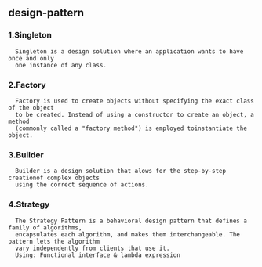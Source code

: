 ## design-pattern
### 1.Singleton
      Singleton is a design solution where an application wants to have once and only
      one instance of any class.
### 2.Factory 
      Factory is used to create objects without specifying the exact class of the object
      to be created. Instead of using a constructor to create an object, a method 
      (commonly called a "factory method") is employed toinstantiate the object.
### 3.Builder
      Builder is a design solution that alows for the step-by-step creationof complex objects
      using the correct sequence of actions.
### 4.Strategy
      The Strategy Pattern is a behavioral design pattern that defines a family of algorithms,
      encapsulates each algorithm, and makes them interchangeable. The pattern lets the algorithm
      vary independently from clients that use it.
      Using: Functional interface & lambda expression
      
    
